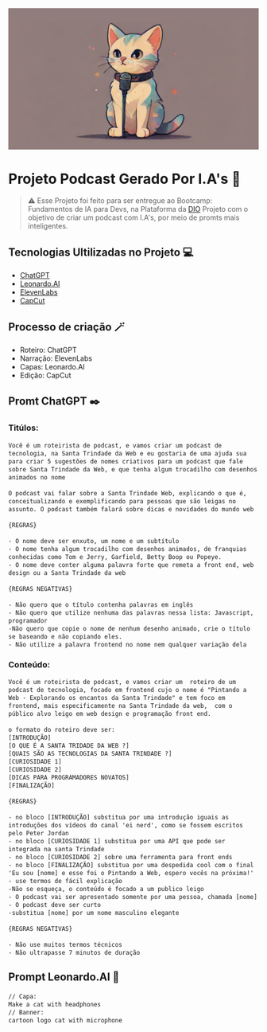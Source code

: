 <div align="center">
  <img src="/Assets/Banner.png" alt="Banner" title="Banner">
</div>

# Projeto Podcast Gerado Por I.A's 🤖
> ⚠️ Esse Projeto foi feito para ser entregue ao Bootcamp: Fundamentos de IA para Devs, na Plataforma da [DIO](https://www.dio.me/)
Projeto com o objetivo de criar um podcast com I.A's, por meio de promts mais inteligentes.
## Tecnologias Ultilizadas no Projeto 💻
- [ChatGPT](https://chat.openai.com/)
- [Leonardo.AI](https://leonardo.ai/)
- [ElevenLabs](https://elevenlabs.io/)
- [CapCut](https://www.capcut.com/pt-br/)

## Processo de criação 🪄
- Roteiro: ChatGPT
- Narração: ElevenLabs
- Capas: Leonardo.AI
- Edição: CapCut

## Promt ChatGPT ✒️

### Titúlos:
```
Você é um roteirista de podcast, e vamos criar um podcast de tecnologia, na Santa Trindade da Web e eu gostaria de uma ajuda sua para criar 5 sugestões de nomes criativos para um podcast que fale sobre Santa Trindade da Web, e que tenha algum trocadilho com desenhos animados no nome

O podcast vai falar sobre a Santa Trindade Web, explicando o que é, conceitualizando e exemplificando para pessoas que são leigas no assunto. O podcast também falará sobre dicas e novidades do mundo web

{REGRAS}

- O nome deve ser enxuto, um nome e um subtítulo
- O nome tenha algum trocadilho com desenhos animados, de franquias conhecidas como Tom e Jerry, Garfield, Betty Boop ou Popeye.
- O nome deve conter alguma palavra forte que remeta a front end, web design ou a Santa Trindade da web

{REGRAS NEGATIVAS}

- Não quero que o título contenha palavras em inglês
- Não quero que utilize nenhuma das palavras nessa lista: Javascript, programador
-Não quero que copie o nome de nenhum desenho animado, crie o título se baseando e não copiando eles.
- Não utilize a palavra frontend no nome nem qualquer variação dela
```
### Conteúdo: 
``` 
Você é um roteirista de podcast, e vamos criar um  roteiro de um podcast de tecnologia, focado em frontend cujo o nome é "Pintando a Web - Explorando os encantos da Santa Trindade" e tem foco em frontend, mais especificamente na Santa Trindade da web,  com o público alvo leigo em web design e programação front end.

o formato do roteiro deve ser:
[INTRODUÇÃO]
[O QUE É A SANTA TRIDADE DA WEB ?]
[QUAIS SÃO AS TECNOLOGIAS DA SANTA TRINDADE ?]
[CURIOSIDADE 1]
[CURIOSIDADE 2]
[DICAS PARA PROGRAMADORES NOVATOS]
[FINALIZAÇÃO]

{REGRAS}

- no bloco [INTRODUÇÃO] substitua por uma introdução iguais as introduções dos vídeos do canal 'ei nerd', como se fossem escritos pelo Peter Jordan
- no bloco [CURIOSIDADE 1] substitua por uma API que pode ser integrada na santa Trindade
- no bloco [CURIOSIDADE 2] sobre uma ferramenta para front ends
- no bloco [FINALIZAÇÃO] substitua por uma despedida cool com o final 'Eu sou [nome] e esse foi o Pintando a Web, espero vocês na próxima!'
- use termos de fácil explicação
-Não se esqueça, o conteúdo é focado a um publico leigo
- O podcast vai ser apresentado somente por uma pessoa, chamada [nome]
- O podcast deve ser curto
-substitua [nome] por um nome masculino elegante

{REGRAS NEGATIVAS}

- Não use muitos termos técnicos
- Não ultrapasse 7 minutos de duração
```

## Prompt Leonardo.AI 🎨
``` 
// Capa:
Make a cat with headphones
// Banner:
cartoon logo cat with microphone
```